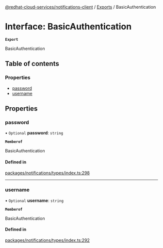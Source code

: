 [@redhat-cloud-services/notifications-client](../README.md) / [Exports](../modules.md) / BasicAuthentication

# Interface: BasicAuthentication

**`Export`**

BasicAuthentication

## Table of contents

### Properties

- [password](BasicAuthentication.md#password)
- [username](BasicAuthentication.md#username)

## Properties

### password

• `Optional` **password**: `string`

**`Memberof`**

BasicAuthentication

#### Defined in

[packages/notifications/types/index.ts:298](https://github.com/RedHatInsights/javascript-clients/blob/main/packages/notifications/types/index.ts#L298)

___

### username

• `Optional` **username**: `string`

**`Memberof`**

BasicAuthentication

#### Defined in

[packages/notifications/types/index.ts:292](https://github.com/RedHatInsights/javascript-clients/blob/main/packages/notifications/types/index.ts#L292)

